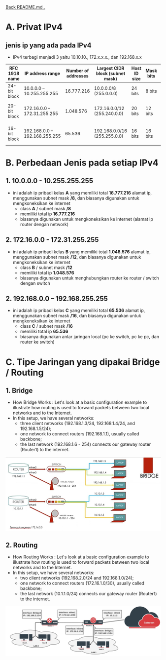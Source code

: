 <a href="00 - README.md">Back README.md..</a>

# **A. Privat IPv4**
## jenis ip yang ada pada IPv4
- IPv4 terbagi menjadi 3 yaitu 10.10.10., 172.x.x.x., dan 192.168.x.x

| RFC 1918 name | IP address range | Number of addresses | Largest CIDR block (subnet mask) |Host ID size | Mask bits | Classful description |
|--- | --- | --- | --- | --- | --- | --- |
| 24-bit block | 10.0.0.0 – 10.255.255.255 | 16.777.216 | 10.0.0.0/8 (255.0.0.0) | 24 bits | 8 bits |single class A network |
20-bit block | 172.16.0.0 – 172.31.255.255 | 1.048.576 | 172.16.0.0/12 (255.240.0.0) | 20 bits | 12 bits | 16 contiguous class B networks |
16-bit block | 192.168.0.0 – 192.168.255.255 | 65.536 |	192.168.0.0/16 (255.255.0.0) | 16 bits | 16 bits | 256 contiguous class C networks |

# **B. Perbedaan Jenis pada setiap IPv4**
## 1. 10.0.0.0 - 10.255.255.255
- ini adalah ip pribadi kelas **A** yang memiliki total **16.777.216** alamat ip, menggunakan subnet mask **/8**, dan biasanya digunakan untuk mengkoneksikan ke internet
  - class **A** / subnet mask **/8**
  - memiliki total ip **16.777.216**
  - biasanya digunakan untuk mengkoneksikan ke internet (alamat ip router dengan network)

## 2. 172.16.0.0 - 172.31.255.255
- ini adalah ip pribadi kelas **B** yang memiliki total **1.048.576** alamat ip, menggunakan subnet mask **/12**, dan biasanya digunakan untuk mengkoneksikan ke internet
  - class **B** / subnet mask **/12**
  - memiliki total ip **1.048.576**
  - biasanya digunakan untuk menghubungkan router ke router / switch dengan switch

## 2. 192.168.0.0 – 192.168.255.255
- ini adalah ip pribadi kelas **C** yang memiliki total **65.536** alamat ip, menggunakan subnet mask **/16**, dan biasanya digunakan untuk mengkoneksikan ke internet
  - class **C** / subnet mask **/16**
  - memiliki total ip **65.536**
  - biasanya digunakan antar jaringan local (pc ke switch, pc ke pc, dan router ke switch)
  
# **C. Tipe Jaringan yang dipakai Bridge / Routing**
## 1. Bridge
- How Bridge Works : Let's look at a basic configuration example to illustrate how routing is used to forward packets between two local networks and to the Internet.
- In this setup, we have several networks:
  - three client networks (192.168.1.3/24, 192.168.1.4/24, and 192.168.1.5/24);
  - one network to connect routers (192.168.1.1), usually called backbone;
  - the last network (192.168.1.6 - 254) connects our gateway router (Router1) to the internet.

[![IPv4 Routing](../../notes%20cisco/image/IPv4-Bridge.jpg)](../../notes%20cisco/image/IPv4-Bridge.jpg)

## 2. Routing
- How Routing Works : Let's look at a basic configuration example to illustrate how routing is used to forward packets between two local networks and to the Internet.
- In this setup, we have several networks:
  - two client networks (192.168.2.0/24 and 192.168.1.0/24);
  - one network to connect routers (172.16.1.0/30), usually called backbone;
  - the last network (10.1.1.0/24) connects our gateway router (Router1) to the internet. 

[![IPv4 Routing](../../notes%20cisco/image/IPv4%20-%20Routing.jpg)](../../notes%20cisco/image/IPv4-Bridge.jpg)